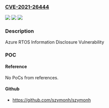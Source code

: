 ### [CVE-2021-26444](https://cve.mitre.org/cgi-bin/cvename.cgi?name=CVE-2021-26444)
![](https://img.shields.io/static/v1?label=Product&message=Azure%20Real%20Time%20Operating%20System&color=blue)
![](https://img.shields.io/static/v1?label=Version&message=6.0.0%3C%206.1.9%20&color=brighgreen)
![](https://img.shields.io/static/v1?label=Vulnerability&message=Information%20Disclosure&color=brighgreen)

### Description

Azure RTOS Information Disclosure Vulnerability

### POC

#### Reference
No PoCs from references.

#### Github
- https://github.com/szymonh/szymonh


